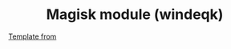 <h1 align="center">Magisk module (windeqk)</h1>

[Template from](https://help.github.com/en/github/creating-cloning-and-archiving-repositories/creating-a-repository-from-a-template)
